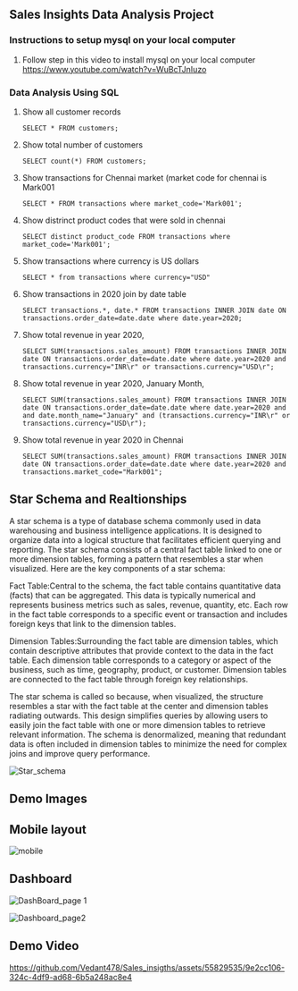 
## Sales Insights Data Analysis Project

### Instructions to setup mysql on your local computer

1. Follow step in this video to install mysql on your local computer
https://www.youtube.com/watch?v=WuBcTJnIuzo

### Data Analysis Using SQL

1. Show all customer records

    `SELECT * FROM customers;`

1. Show total number of customers

    `SELECT count(*) FROM customers;`

1. Show transactions for Chennai market (market code for chennai is Mark001

    `SELECT * FROM transactions where market_code='Mark001';`

1. Show distrinct product codes that were sold in chennai

    `SELECT distinct product_code FROM transactions where market_code='Mark001';`

1. Show transactions where currency is US dollars

    `SELECT * from transactions where currency="USD"`

1. Show transactions in 2020 join by date table

    `SELECT transactions.*, date.* FROM transactions INNER JOIN date ON transactions.order_date=date.date where date.year=2020;`

1. Show total revenue in year 2020,

    `SELECT SUM(transactions.sales_amount) FROM transactions INNER JOIN date ON transactions.order_date=date.date where date.year=2020 and transactions.currency="INR\r" or transactions.currency="USD\r";`
	
1. Show total revenue in year 2020, January Month,

    `SELECT SUM(transactions.sales_amount) FROM transactions INNER JOIN date ON transactions.order_date=date.date where date.year=2020 and and date.month_name="January" and (transactions.currency="INR\r" or transactions.currency="USD\r");`

1. Show total revenue in year 2020 in Chennai

    `SELECT SUM(transactions.sales_amount) FROM transactions INNER JOIN date ON transactions.order_date=date.date where date.year=2020
and transactions.market_code="Mark001";`

## Star Schema and Realtionships

A star schema is a type of database schema commonly used in data warehousing and business intelligence applications. It is designed to organize data into a logical structure that facilitates efficient querying and reporting. The star schema consists of a central fact table linked to one or more dimension tables, forming a pattern that resembles a star when visualized.
Here are the key components of a star schema:

Fact Table:Central to the schema, the fact table contains quantitative data (facts) that can be aggregated. This data is typically numerical and represents business metrics such as sales, revenue, quantity, etc.
Each row in the fact table corresponds to a specific event or transaction and includes foreign keys that link to the dimension tables.

Dimension Tables:Surrounding the fact table are dimension tables, which contain descriptive attributes that provide context to the data in the fact table.
Each dimension table corresponds to a category or aspect of the business, such as time, geography, product, or customer.
Dimension tables are connected to the fact table through foreign key relationships.

The star schema is called so because, when visualized, the structure resembles a star with the fact table at the center and dimension tables radiating outwards. This design simplifies queries by allowing users to easily join the fact table with one or more dimension tables to retrieve relevant information. The schema is denormalized, meaning that redundant data is often included in dimension tables to minimize the need for complex joins and improve query performance.

![Star_schema ](https://github.com/Vedant478/Sales_insigths/assets/55829535/fa912b48-066b-4ee3-829c-264d80f24f3d)


## Demo Images 

## Mobile layout 

![mobile](https://github.com/Vedant478/Sales_insigths/assets/55829535/bd4dc7c0-3d8b-4276-802f-303a70f6e5af)

## Dashboard

![DashBoard_page 1](https://github.com/Vedant478/Sales_insigths/assets/55829535/538f4c8e-4ff4-4a2c-9cec-954dd3153f03)

![Dashboard_page2](https://github.com/Vedant478/Sales_insigths/assets/55829535/9fb518ed-3307-46fd-a61b-33ce270f703c)

## Demo Video

https://github.com/Vedant478/Sales_insigths/assets/55829535/9e2cc106-324c-4df9-ad68-6b5a248ac8e4



